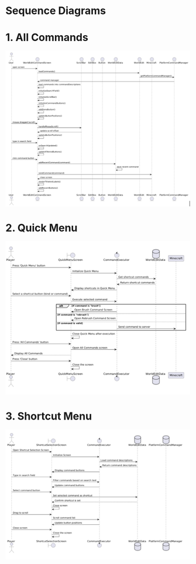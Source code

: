 # Sequence Diagrams


# 1. All Commands
![alt_text](AllCommands.png)


# 2. Quick Menu 
![alt_text](QuickMenu.png)


# 3. Shortcut Menu
![alt_text](ShortcutMenu.png)
